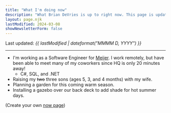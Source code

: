 ```yaml
---
title: "What I'm doing now"
description: "What Brian DeVries is up to right now. This page is updated frequently so people can see the latest in my life."
layout: page.njk
lastModified: 2024-03-08
showNewsletterForm: false
---
```


Last updated: _{{ lastModified | dateformat("MMMM D, YYYY") }}_ <span id="edited-ago"></span>

---

- I'm working as a Software Engineer for [Meijer](https://meijer.com). I work remotely, but have been able to meet many of my coworkers since HQ is only 20 minutes away!
  - C#, SQL, and .NET
- Raising my ~~two~~ three sons (ages 5, 3, and 4 months) with my wife.
- Planning a garden for this coming warm season.
- Installing a gazebo over our back deck to add shade for hot summer days.

(Create your own [now page](https://nownownow.com/about))

<script>
  let daysSince = {value: (new Date() - new Date("{{lastModified.toISOString().split("T")[0]}}T00:00:00.000")) / (60 * 60 * 1000 * 24), unit: "day" };
  let weeksSince = {value: daysSince.value / 7, unit: "week"};
  let monthsSince = {value: weeksSince.value / (52/12), unit: "month"};
  let yearsSince = {value: daysSince.value / 365, unit: "year"};
  let retVal = daysSince;

  if (daysSince.value >= 7) { retVal = weeksSince }
  if (weeksSince.value >= 8) { retVal = monthsSince }
  if (monthsSince.value >= 12) { retVal = yearsSince }

  let text = retVal.unit === 'day' && retVal.value < 1 ? 'Today' : `${parseInt(retVal.value)} ${retVal.unit}${parseInt(retVal.value) > 1 ? "s" : ""} ago`;

  let editedAgo = document.querySelector("#edited-ago");
  editedAgo.textContent = `(${text})`;
</script>